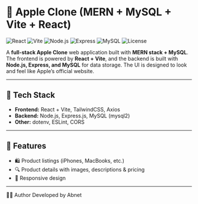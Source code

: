 # 🍏 Apple Clone (MERN + MySQL + Vite + React)


![React](https://img.shields.io/badge/Frontend-React-blue?logo=react)
![Vite](https://img.shields.io/badge/Bundler-Vite-purple?logo=vite)
![Node.js](https://img.shields.io/badge/Backend-Node.js-green?logo=node.js)
![Express](https://img.shields.io/badge/Framework-Express-black?logo=express)
![MySQL](https://img.shields.io/badge/Database-MySQL-blue?logo=mysql)
![License](https://img.shields.io/badge/License-MIT-yellow)

A **full-stack Apple Clone** web application built with **MERN stack + MySQL**. The frontend is powered by **React + Vite**, and the backend is built with **Node.js, Express, and MySQL** for data storage. The UI is designed to look and feel like Apple’s official website.  

---

## 🚀 Tech Stack
- **Frontend:** React + Vite, TailwindCSS, Axios  
- **Backend:** Node.js, Express.js, MySQL (mysql2)  
- **Other:** dotenv, ESLint, CORS  

---

## 📌 Features
- 🛍️ Product listings (iPhones, MacBooks, etc.)  
- 🔍 Product details with images, descriptions & pricing  
- 📱 Responsive design  

---
👨‍💻 Author
Developed by Abnet

